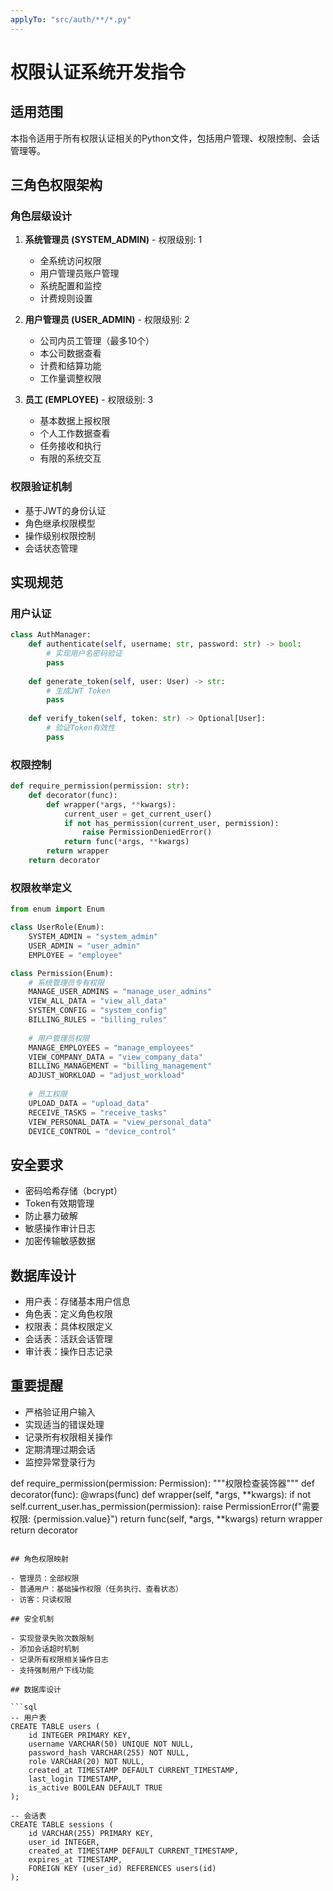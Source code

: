 ```yaml
---
applyTo: "src/auth/**/*.py"
---
```


# 权限认证系统开发指令

## 适用范围
本指令适用于所有权限认证相关的Python文件，包括用户管理、权限控制、会话管理等。

## 三角色权限架构

### 角色层级设计
1. **系统管理员 (SYSTEM_ADMIN)** - 权限级别: 1
   - 全系统访问权限
   - 用户管理员账户管理
   - 系统配置和监控
   - 计费规则设置

2. **用户管理员 (USER_ADMIN)** - 权限级别: 2  
   - 公司内员工管理（最多10个）
   - 本公司数据查看
   - 计费和结算功能
   - 工作量调整权限

3. **员工 (EMPLOYEE)** - 权限级别: 3
   - 基本数据上报权限
   - 个人工作数据查看
   - 任务接收和执行
   - 有限的系统交互

### 权限验证机制
- 基于JWT的身份认证
- 角色继承权限模型
- 操作级别权限控制
- 会话状态管理

## 实现规范

### 用户认证
```python
class AuthManager:
    def authenticate(self, username: str, password: str) -> bool:
        # 实现用户名密码验证
        pass
    
    def generate_token(self, user: User) -> str:
        # 生成JWT Token
        pass
    
    def verify_token(self, token: str) -> Optional[User]:
        # 验证Token有效性
        pass
```

### 权限控制
```python
def require_permission(permission: str):
    def decorator(func):
        def wrapper(*args, **kwargs):
            current_user = get_current_user()
            if not has_permission(current_user, permission):
                raise PermissionDeniedError()
            return func(*args, **kwargs)
        return wrapper
    return decorator
```

### 权限枚举定义
```python
from enum import Enum

class UserRole(Enum):
    SYSTEM_ADMIN = "system_admin"
    USER_ADMIN = "user_admin"
    EMPLOYEE = "employee"

class Permission(Enum):
    # 系统管理员专有权限
    MANAGE_USER_ADMINS = "manage_user_admins"
    VIEW_ALL_DATA = "view_all_data"
    SYSTEM_CONFIG = "system_config"
    BILLING_RULES = "billing_rules"
    
    # 用户管理员权限
    MANAGE_EMPLOYEES = "manage_employees"
    VIEW_COMPANY_DATA = "view_company_data"
    BILLING_MANAGEMENT = "billing_management"
    ADJUST_WORKLOAD = "adjust_workload"
    
    # 员工权限
    UPLOAD_DATA = "upload_data"
    RECEIVE_TASKS = "receive_tasks"
    VIEW_PERSONAL_DATA = "view_personal_data"
    DEVICE_CONTROL = "device_control"
```

## 安全要求
- 密码哈希存储（bcrypt）
- Token有效期管理
- 防止暴力破解
- 敏感操作审计日志
- 加密传输敏感数据

## 数据库设计
- 用户表：存储基本用户信息
- 角色表：定义角色权限
- 权限表：具体权限定义
- 会话表：活跃会话管理
- 审计表：操作日志记录

## 重要提醒
- 严格验证用户输入
- 实现适当的错误处理
- 记录所有权限相关操作
- 定期清理过期会话
- 监控异常登录行为

def require_permission(permission: Permission):
    """权限检查装饰器"""
    def decorator(func):
        @wraps(func)
        def wrapper(self, *args, **kwargs):
            if not self.current_user.has_permission(permission):
                raise PermissionError(f"需要权限: {permission.value}")
            return func(self, *args, **kwargs)
        return wrapper
    return decorator
```

## 角色权限映射

- 管理员：全部权限
- 普通用户：基础操作权限（任务执行、查看状态）
- 访客：只读权限

## 安全机制

- 实现登录失败次数限制
- 添加会话超时机制
- 记录所有权限相关操作日志
- 支持强制用户下线功能

## 数据库设计

```sql
-- 用户表
CREATE TABLE users (
    id INTEGER PRIMARY KEY,
    username VARCHAR(50) UNIQUE NOT NULL,
    password_hash VARCHAR(255) NOT NULL,
    role VARCHAR(20) NOT NULL,
    created_at TIMESTAMP DEFAULT CURRENT_TIMESTAMP,
    last_login TIMESTAMP,
    is_active BOOLEAN DEFAULT TRUE
);

-- 会话表
CREATE TABLE sessions (
    id VARCHAR(255) PRIMARY KEY,
    user_id INTEGER,
    created_at TIMESTAMP DEFAULT CURRENT_TIMESTAMP,
    expires_at TIMESTAMP,
    FOREIGN KEY (user_id) REFERENCES users(id)
);
```
